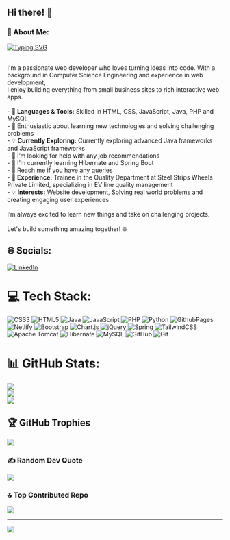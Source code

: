## Hi there! 👋


### 💫 About Me:
<a href="https://git.io/typing-svg"><img src="https://readme-typing-svg.demolab.com?font=Fira+Code&size=40&letterSpacing=1em&pause=1000&color=F7F7F7&center=true&vCenter=true&width=1350&height=100&lines=Web+Developer;Software+Developer;Javascript+Developer;Java+Developer" alt="Typing SVG" /></a>

<br>I'm a passionate web developer who loves turning ideas into code. With a background in Computer Science Engineering and experience in web development, <br>I enjoy building everything from small business sites to rich interactive web apps.<br><br>- 🌟  **Languages & Tools:** Skilled in HTML, CSS, JavaScript, Java, PHP and MySQL<br>- 🚀 Enthusiastic about learning new technologies and solving challenging problems<br>- 💡  **Currently Exploring:** Currently exploring advanced Java frameworks and JavaScript frameworks<br>- 🤝 I’m looking for help with any job recommendations<br>- 🌱 I’m currently learning Hibernate and Spring Boot<br>- 💬 Reach me if you have any queries<br>- 💼 **Experience:** Trainee in the Quality Department at Steel Strips Wheels Private Limited, specializing in EV line quality management<br>- 💡 **Interests:** Website development, Solving real world problems and creating engaging user experiences<br><br>I’m always excited to learn new things and take on challenging projects.<br><br>Let's build something amazing together! 🌐


## 🌐 Socials:
[![LinkedIn](https://img.shields.io/badge/LinkedIn-%230077B5.svg?logo=linkedin&logoColor=white)](https://linkedin.com/in/arun-vignesh-108498275) 

# 💻 Tech Stack:
![CSS3](https://img.shields.io/badge/css3-%231572B6.svg?style=for-the-badge&logo=css3&logoColor=white) ![HTML5](https://img.shields.io/badge/html5-%23E34F26.svg?style=for-the-badge&logo=html5&logoColor=white) ![Java](https://img.shields.io/badge/java-%23ED8B00.svg?style=for-the-badge&logo=openjdk&logoColor=white) ![JavaScript](https://img.shields.io/badge/javascript-%23323330.svg?style=for-the-badge&logo=javascript&logoColor=%23F7DF1E) ![PHP](https://img.shields.io/badge/php-%23777BB4.svg?style=for-the-badge&logo=php&logoColor=white) ![Python](https://img.shields.io/badge/python-3670A0?style=for-the-badge&logo=python&logoColor=ffdd54) ![GithubPages](https://img.shields.io/badge/github%20pages-121013?style=for-the-badge&logo=github&logoColor=white) ![Netlify](https://img.shields.io/badge/netlify-%23000000.svg?style=for-the-badge&logo=netlify&logoColor=#00C7B7) ![Bootstrap](https://img.shields.io/badge/bootstrap-%238511FA.svg?style=for-the-badge&logo=bootstrap&logoColor=white) ![Chart.js](https://img.shields.io/badge/chart.js-F5788D.svg?style=for-the-badge&logo=chart.js&logoColor=white) ![jQuery](https://img.shields.io/badge/jquery-%230769AD.svg?style=for-the-badge&logo=jquery&logoColor=white) ![Spring](https://img.shields.io/badge/spring-%236DB33F.svg?style=for-the-badge&logo=spring&logoColor=white) ![TailwindCSS](https://img.shields.io/badge/tailwindcss-%2338B2AC.svg?style=for-the-badge&logo=tailwind-css&logoColor=white) ![Apache Tomcat](https://img.shields.io/badge/apache%20tomcat-%23F8DC75.svg?style=for-the-badge&logo=apache-tomcat&logoColor=black) ![Hibernate](https://img.shields.io/badge/Hibernate-59666C?style=for-the-badge&logo=Hibernate&logoColor=white) ![MySQL](https://img.shields.io/badge/mysql-4479A1.svg?style=for-the-badge&logo=mysql&logoColor=white) ![GitHub](https://img.shields.io/badge/github-%23121011.svg?style=for-the-badge&logo=github&logoColor=white) ![Git](https://img.shields.io/badge/git-%23F05033.svg?style=for-the-badge&logo=git&logoColor=white)
# 📊 GitHub Stats:
![](https://github-readme-stats.vercel.app/api?username=Arun8072&theme=dark&hide_border=false&include_all_commits=true&count_private=false)<br/>
![](https://github-readme-streak-stats.herokuapp.com/?user=Arun8072&theme=dark&hide_border=false)<br/>
![](https://github-readme-stats.vercel.app/api/top-langs/?username=Arun8072&theme=dark&hide_border=false&include_all_commits=true&count_private=false&layout=compact)

## 🏆 GitHub Trophies
![](https://github-profile-trophy.vercel.app/?username=Arun8072&theme=radical&no-frame=false&no-bg=false&margin-w=4)

### ✍️ Random Dev Quote
![](https://quotes-github-readme.vercel.app/api?type=horizontal&theme=gruvbox)

### 🔝 Top Contributed Repo
![](https://github-contributor-stats.vercel.app/api?username=Arun8072&limit=5&theme=gruvbox&combine_all_yearly_contributions=true)

---
[![](https://visitcount.itsvg.in/api?id=Arun8072&icon=5&color=9)](https://visitcount.itsvg.in)

<!-- Proudly created with GPRM ( https://gprm.itsvg.in ) -->
